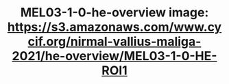 ---
title: "MEL03-1-0-he-overview
image: https://s3.amazonaws.com/www.cycif.org/nirmal-vallius-maliga-2021/he-overview/MEL03-1-0-HE-ROI1"
layout: osd-exhibit
paper: config-HTA-MELATLAS-1
figure: MEL03-1-0-he-overview
---